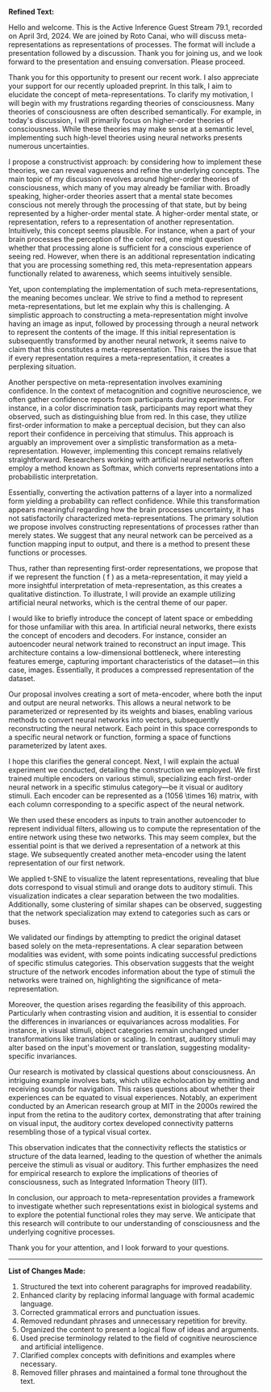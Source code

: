 **Refined Text:**

Hello and welcome. This is the Active Inference Guest Stream 79.1, recorded on April 3rd, 2024. We are joined by Roto Canai, who will discuss meta-representations as representations of processes. The format will include a presentation followed by a discussion. Thank you for joining us, and we look forward to the presentation and ensuing conversation. Please proceed.

Thank you for this opportunity to present our recent work. I also appreciate your support for our recently uploaded preprint. In this talk, I aim to elucidate the concept of meta-representations. To clarify my motivation, I will begin with my frustrations regarding theories of consciousness. Many theories of consciousness are often described semantically. For example, in today's discussion, I will primarily focus on higher-order theories of consciousness. While these theories may make sense at a semantic level, implementing such high-level theories using neural networks presents numerous uncertainties.

I propose a constructivist approach: by considering how to implement these theories, we can reveal vagueness and refine the underlying concepts. The main topic of my discussion revolves around higher-order theories of consciousness, which many of you may already be familiar with. Broadly speaking, higher-order theories assert that a mental state becomes conscious not merely through the processing of that state, but by being represented by a higher-order mental state. A higher-order mental state, or representation, refers to a representation of another representation. Intuitively, this concept seems plausible. For instance, when a part of your brain processes the perception of the color red, one might question whether that processing alone is sufficient for a conscious experience of seeing red. However, when there is an additional representation indicating that you are processing something red, this meta-representation appears functionally related to awareness, which seems intuitively sensible.

Yet, upon contemplating the implementation of such meta-representations, the meaning becomes unclear. We strive to find a method to represent meta-representations, but let me explain why this is challenging. A simplistic approach to constructing a meta-representation might involve having an image as input, followed by processing through a neural network to represent the contents of the image. If this initial representation is subsequently transformed by another neural network, it seems naive to claim that this constitutes a meta-representation. This raises the issue that if every representation requires a meta-representation, it creates a perplexing situation.

Another perspective on meta-representation involves examining confidence. In the context of metacognition and cognitive neuroscience, we often gather confidence reports from participants during experiments. For instance, in a color discrimination task, participants may report what they observed, such as distinguishing blue from red. In this case, they utilize first-order information to make a perceptual decision, but they can also report their confidence in perceiving that stimulus. This approach is arguably an improvement over a simplistic transformation as a meta-representation. However, implementing this concept remains relatively straightforward. Researchers working with artificial neural networks often employ a method known as Softmax, which converts representations into a probabilistic interpretation.

Essentially, converting the activation patterns of a layer into a normalized form yielding a probability can reflect confidence. While this transformation appears meaningful regarding how the brain processes uncertainty, it has not satisfactorily characterized meta-representations. The primary solution we propose involves constructing representations of processes rather than merely states. We suggest that any neural network can be perceived as a function mapping input to output, and there is a method to present these functions or processes.

Thus, rather than representing first-order representations, we propose that if we represent the function \( f \) as a meta-representation, it may yield a more insightful interpretation of meta-representation, as this creates a qualitative distinction. To illustrate, I will provide an example utilizing artificial neural networks, which is the central theme of our paper.

I would like to briefly introduce the concept of latent space or embedding for those unfamiliar with this area. In artificial neural networks, there exists the concept of encoders and decoders. For instance, consider an autoencoder neural network trained to reconstruct an input image. This architecture contains a low-dimensional bottleneck, where interesting features emerge, capturing important characteristics of the dataset—in this case, images. Essentially, it produces a compressed representation of the dataset.

Our proposal involves creating a sort of meta-encoder, where both the input and output are neural networks. This allows a neural network to be parameterized or represented by its weights and biases, enabling various methods to convert neural networks into vectors, subsequently reconstructing the neural network. Each point in this space corresponds to a specific neural network or function, forming a space of functions parameterized by latent axes. 

I hope this clarifies the general concept. Next, I will explain the actual experiment we conducted, detailing the construction we employed. We first trained multiple encoders on various stimuli, specializing each first-order neural network in a specific stimulus category—be it visual or auditory stimuli. Each encoder can be represented as a \(1056 \times 16\) matrix, with each column corresponding to a specific aspect of the neural network.

We then used these encoders as inputs to train another autoencoder to represent individual filters, allowing us to compute the representation of the entire network using these two networks. This may seem complex, but the essential point is that we derived a representation of a network at this stage. We subsequently created another meta-encoder using the latent representation of our first network.

We applied t-SNE to visualize the latent representations, revealing that blue dots correspond to visual stimuli and orange dots to auditory stimuli. This visualization indicates a clear separation between the two modalities. Additionally, some clustering of similar shapes can be observed, suggesting that the network specialization may extend to categories such as cars or buses.

We validated our findings by attempting to predict the original dataset based solely on the meta-representations. A clear separation between modalities was evident, with some points indicating successful predictions of specific stimulus categories. This observation suggests that the weight structure of the network encodes information about the type of stimuli the networks were trained on, highlighting the significance of meta-representation.

Moreover, the question arises regarding the feasibility of this approach. Particularly when contrasting vision and audition, it is essential to consider the differences in invariances or equivariances across modalities. For instance, in visual stimuli, object categories remain unchanged under transformations like translation or scaling. In contrast, auditory stimuli may alter based on the input's movement or translation, suggesting modality-specific invariances.

Our research is motivated by classical questions about consciousness. An intriguing example involves bats, which utilize echolocation by emitting and receiving sounds for navigation. This raises questions about whether their experiences can be equated to visual experiences. Notably, an experiment conducted by an American research group at MIT in the 2000s rewired the input from the retina to the auditory cortex, demonstrating that after training on visual input, the auditory cortex developed connectivity patterns resembling those of a typical visual cortex.

This observation indicates that the connectivity reflects the statistics or structure of the data learned, leading to the question of whether the animals perceive the stimuli as visual or auditory. This further emphasizes the need for empirical research to explore the implications of theories of consciousness, such as Integrated Information Theory (IIT).

In conclusion, our approach to meta-representation provides a framework to investigate whether such representations exist in biological systems and to explore the potential functional roles they may serve. We anticipate that this research will contribute to our understanding of consciousness and the underlying cognitive processes.

Thank you for your attention, and I look forward to your questions.

---

**List of Changes Made:**

1. Structured the text into coherent paragraphs for improved readability.
2. Enhanced clarity by replacing informal language with formal academic language.
3. Corrected grammatical errors and punctuation issues.
4. Removed redundant phrases and unnecessary repetition for brevity.
5. Organized the content to present a logical flow of ideas and arguments.
6. Used precise terminology related to the field of cognitive neuroscience and artificial intelligence.
7. Clarified complex concepts with definitions and examples where necessary.
8. Removed filler phrases and maintained a formal tone throughout the text.
